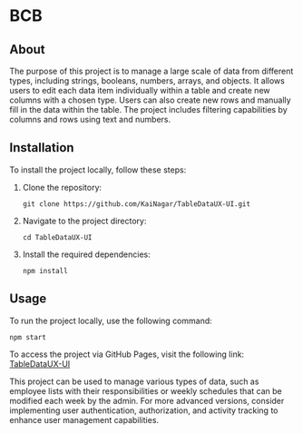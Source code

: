 <h1>BCB</h1>

<h2>About</h2>
<p>The purpose of this project is to manage a large scale of data from different types, including strings, booleans, numbers, arrays, and objects. It allows users to edit each data item individually within a table and create new columns with a chosen type. Users can also create new rows and manually fill in the data within the table. The project includes filtering capabilities by columns and rows using text and numbers.</p>

<h2>Installation</h2>
<p>To install the project locally, follow these steps:</p>
<ol>
  <li>Clone the repository:</li>
  <pre><code>git clone https://github.com/KaiNagar/TableDataUX-UI.git</code></pre>
  <li>Navigate to the project directory:</li>
  <pre><code>cd TableDataUX-UI</code></pre>
  <li>Install the required dependencies:</li>
  <pre><code>npm install</code></pre>
</ol>

<h2>Usage</h2>
<p>To run the project locally, use the following command:</p>
<pre><code>npm start</code></pre>

<p>To access the project via GitHub Pages, visit the following link: <a href="https://kainagar.github.io/TableDataUX-UI/">TableDataUX-UI</a></p>

<p>This project can be used to manage various types of data, such as employee lists with their responsibilities or weekly schedules that can be modified each week by the admin. For more advanced versions, consider implementing user authentication, authorization, and activity tracking to enhance user management capabilities.</p>
